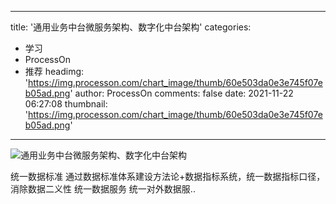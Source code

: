 
---
title: '通用业务中台微服务架构、数字化中台架构'
categories: 
 - 学习
 - ProcessOn
 - 推荐
headimg: 'https://img.processon.com/chart_image/thumb/60e503da0e3e745f07eb05ad.png'
author: ProcessOn
comments: false
date: 2021-11-22 06:27:08
thumbnail: 'https://img.processon.com/chart_image/thumb/60e503da0e3e745f07eb05ad.png'
---

<div>   
<img class="thumb" alt="通用业务中台微服务架构、数字化中台架构" src="https://img.processon.com/chart_image/thumb/60e503da0e3e745f07eb05ad.png" referrerpolicy="no-referrer">
<p>统一数据标准
通过数据标准体系建设方法论+数据指标系统，统一数据指标口径，消除数据二义性
统一数据服务
统一对外数据服..</p>  
</div>
            